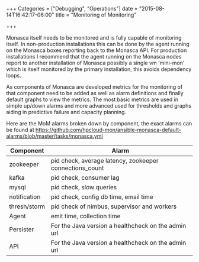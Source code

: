 +++
Categories = ["Debugging", "Operations"]
date = "2015-08-14T16:42:17-06:00"
title = "Monitoring of Monitoring"

+++

Monasca itself needs to be monitored and is fully capable of monitoring itself. <!--more--> In non-production installations this can be done by the agent running on the Monasca boxes reporting back to the Monasca API. For production installations I recommend that the agent running on the Monasca nodes report to another installation of Monasca possibly a single vm 'mini-mon' which is itself monitored by the primary installation, this avoids dependency loops.

As components of Monasca are developed metrics for the monitoring of that component need to be added as well as alarm definitions and finally default graphs to view the metrics. The most basic metrics are used in simple up/down alarms and more advanced used for thresholds and graphs aiding in predictive failure and capacity planning.

Here are the MoM alarms broken down by component, the exact alarms can be found at https://github.com/hpcloud-mon/ansible-monasca-default-alarms/blob/master/tasks/monasca.yml

Component | Alarm
----------|-------
zookeeper | pid check, average latency, zookeeper connections_count
kafka | pid check, consumer lag
mysql | pid check, slow queries
notification | pid check, config db time, email time
thresh/storm | pid check of nimbus, supervisor and workers
Agent | emit time, collection time
Persister | For the Java version a healthcheck on the admin url
API | For the Java version a healthcheck on the admin url

